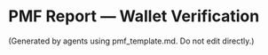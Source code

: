 # PMF Report — Wallet Verification

(Generated by agents using pmf_template.md. Do not edit directly.)
